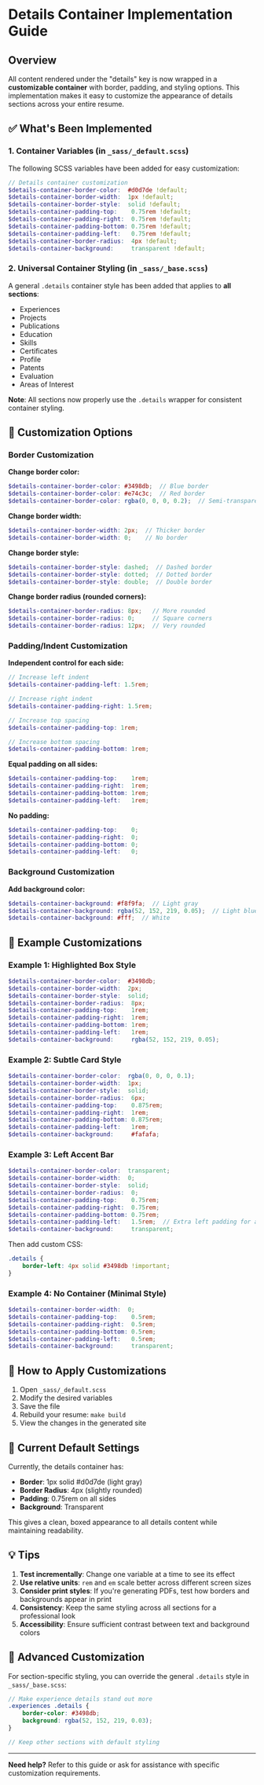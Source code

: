 # Details Container Implementation Guide

## Overview

All content rendered under the "details" key is now wrapped in a **customizable container** with border, padding, and styling options. This implementation makes it easy to customize the appearance of details sections across your entire resume.

## ✅ What's Been Implemented

### 1. Container Variables (in `_sass/_default.scss`)

The following SCSS variables have been added for easy customization:

```scss
// Details container customization
$details-container-border-color:  #d0d7de !default;
$details-container-border-width:  1px !default;
$details-container-border-style:  solid !default;
$details-container-padding-top:    0.75rem !default;
$details-container-padding-right:  0.75rem !default;
$details-container-padding-bottom: 0.75rem !default;
$details-container-padding-left:   0.75rem !default;
$details-container-border-radius:  4px !default;
$details-container-background:     transparent !default;
```

### 2. Universal Container Styling (in `_sass/_base.scss`)

A general `.details` container style has been added that applies to **all sections**:
- Experiences
- Projects
- Publications
- Education
- Skills
- Certificates
- Profile
- Patents
- Evaluation
- Areas of Interest

**Note**: All sections now properly use the `.details` wrapper for consistent container styling.

## 🎨 Customization Options

### Border Customization

**Change border color:**
```scss
$details-container-border-color: #3498db;  // Blue border
$details-container-border-color: #e74c3c;  // Red border
$details-container-border-color: rgba(0, 0, 0, 0.2);  // Semi-transparent black
```

**Change border width:**
```scss
$details-container-border-width: 2px;  // Thicker border
$details-container-border-width: 0;    // No border
```

**Change border style:**
```scss
$details-container-border-style: dashed;  // Dashed border
$details-container-border-style: dotted;  // Dotted border
$details-container-border-style: double;  // Double border
```

**Change border radius (rounded corners):**
```scss
$details-container-border-radius: 8px;   // More rounded
$details-container-border-radius: 0;     // Square corners
$details-container-border-radius: 12px;  // Very rounded
```

### Padding/Indent Customization

**Independent control for each side:**
```scss
// Increase left indent
$details-container-padding-left: 1.5rem;

// Increase right indent
$details-container-padding-right: 1.5rem;

// Increase top spacing
$details-container-padding-top: 1rem;

// Increase bottom spacing
$details-container-padding-bottom: 1rem;
```

**Equal padding on all sides:**
```scss
$details-container-padding-top:    1rem;
$details-container-padding-right:  1rem;
$details-container-padding-bottom: 1rem;
$details-container-padding-left:   1rem;
```

**No padding:**
```scss
$details-container-padding-top:    0;
$details-container-padding-right:  0;
$details-container-padding-bottom: 0;
$details-container-padding-left:   0;
```

### Background Customization

**Add background color:**
```scss
$details-container-background: #f8f9fa;  // Light gray
$details-container-background: rgba(52, 152, 219, 0.05);  // Light blue tint
$details-container-background: #fff;  // White
```

## 📝 Example Customizations

### Example 1: Highlighted Box Style
```scss
$details-container-border-color:  #3498db;
$details-container-border-width:  2px;
$details-container-border-style:  solid;
$details-container-border-radius:  8px;
$details-container-padding-top:    1rem;
$details-container-padding-right:  1rem;
$details-container-padding-bottom: 1rem;
$details-container-padding-left:   1rem;
$details-container-background:     rgba(52, 152, 219, 0.05);
```

### Example 2: Subtle Card Style
```scss
$details-container-border-color:  rgba(0, 0, 0, 0.1);
$details-container-border-width:  1px;
$details-container-border-style:  solid;
$details-container-border-radius:  6px;
$details-container-padding-top:    0.875rem;
$details-container-padding-right:  1rem;
$details-container-padding-bottom: 0.875rem;
$details-container-padding-left:   1rem;
$details-container-background:     #fafafa;
```

### Example 3: Left Accent Bar
```scss
$details-container-border-color:  transparent;
$details-container-border-width:  0;
$details-container-border-style:  solid;
$details-container-border-radius:  0;
$details-container-padding-top:    0.75rem;
$details-container-padding-right:  0.75rem;
$details-container-padding-bottom: 0.75rem;
$details-container-padding-left:   1.5rem;  // Extra left padding for accent
$details-container-background:     transparent;
```

Then add custom CSS:
```scss
.details {
    border-left: 4px solid #3498db !important;
}
```

### Example 4: No Container (Minimal Style)
```scss
$details-container-border-width:  0;
$details-container-padding-top:    0.5rem;
$details-container-padding-right:  0.5rem;
$details-container-padding-bottom: 0.5rem;
$details-container-padding-left:   0.5rem;
$details-container-background:     transparent;
```

## 🔧 How to Apply Customizations

1. Open `_sass/_default.scss`
2. Modify the desired variables
3. Save the file
4. Rebuild your resume: `make build`
5. View the changes in the generated site

## 🎯 Current Default Settings

Currently, the details container has:
- **Border**: 1px solid #d0d7de (light gray)
- **Border Radius**: 4px (slightly rounded)
- **Padding**: 0.75rem on all sides
- **Background**: Transparent

This gives a clean, boxed appearance to all details content while maintaining readability.

## 💡 Tips

1. **Test incrementally**: Change one variable at a time to see its effect
2. **Use relative units**: `rem` and `em` scale better across different screen sizes
3. **Consider print styles**: If you're generating PDFs, test how borders and backgrounds appear in print
4. **Consistency**: Keep the same styling across all sections for a professional look
5. **Accessibility**: Ensure sufficient contrast between text and background colors

## 🚀 Advanced Customization

For section-specific styling, you can override the general `.details` style in `_sass/_base.scss`:

```scss
// Make experience details stand out more
.experiences .details {
    border-color: #3498db;
    background: rgba(52, 152, 219, 0.03);
}

// Keep other sections with default styling
```

---

**Need help?** Refer to this guide or ask for assistance with specific customization requirements.

